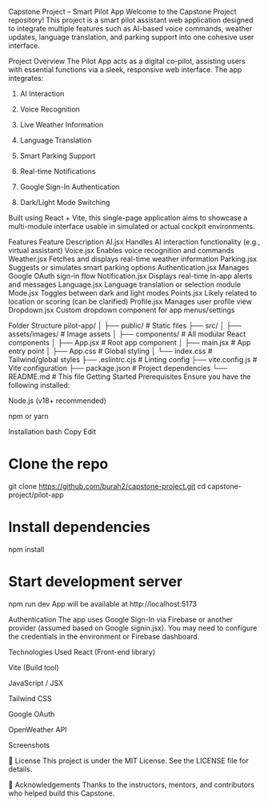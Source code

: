 Capstone Project – Smart Pilot App
Welcome to the Capstone Project repository! This project is a smart pilot assistant web application designed to integrate multiple features such as AI-based voice commands, weather updates, language translation, and parking support into one cohesive user interface.

 Project Overview
The Pilot App acts as a digital co-pilot, assisting users with essential functions via a sleek, responsive web interface. The app integrates:

1. AI Interaction

2. Voice Recognition

3. Live Weather Information

4. Language Translation

5. Smart Parking Support

6. Real-time Notifications

7. Google Sign-In Authentication

8. Dark/Light Mode Switching

Built using React + Vite, this single-page application aims to showcase a multi-module interface usable in simulated or actual cockpit environments.

 Features
Feature	Description
AI.jsx	Handles AI interaction functionality (e.g., virtual assistant)
Voice.jsx	Enables voice recognition and commands
Weather.jsx	Fetches and displays real-time weather information
Parking.jsx	Suggests or simulates smart parking options
Authentication.jsx	Manages Google OAuth sign-in flow
Notification.jsx	Displays real-time in-app alerts and messages
Language.jsx	Language translation or selection module
Mode.jsx	Toggles between dark and light modes
Points.jsx	Likely related to location or scoring (can be clarified)
Profile.jsx	Manages user profile view
Dropdown.jsx	Custom dropdown component for app menus/settings

 Folder Structure
pilot-app/
│
├── public/                    # Static files
├── src/
│   ├── assets/images/         # Image assets
│   ├── components/            # All modular React components
│   ├── App.jsx                # Root app component
│   ├── main.jsx               # App entry point
│   ├── App.css                # Global styling
│   └── index.css              # Tailwind/global styles
├── .eslintrc.cjs              # Linting config
├── vite.config.js             # Vite configuration
├── package.json               # Project dependencies
└── README.md                  # This file
Getting Started
Prerequisites
Ensure you have the following installed:

Node.js (v18+ recommended)

npm or yarn

Installation
bash
Copy
Edit
# Clone the repo
git clone https://github.com/burah2/capstone-project.git
cd capstone-project/pilot-app

# Install dependencies
npm install

# Start development server
npm run dev
App will be available at http://localhost:5173

 Authentication
The app uses Google Sign-In via Firebase or another provider (assumed based on Google signin.jsx). You may need to configure the credentials in the environment or Firebase dashboard.

 Technologies Used
React (Front-end library)

Vite (Build tool)

JavaScript / JSX

Tailwind CSS 

Google OAuth

OpenWeather API

 Screenshots

📄 License
This project is under the MIT License. See the LICENSE file for details.

🙌 Acknowledgements
Thanks to the instructors, mentors, and contributors who helped build this Capstone.


